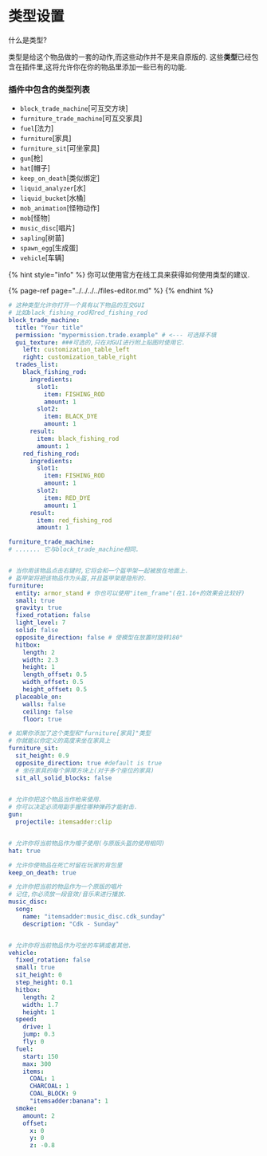 # 类型设置

什么是类型?

类型是给这个物品做的一套的动作,而这些动作并不是来自原版的.
这些**类型**已经包含在插件里,这将允许你在你的物品里添加一些已有的功能.

### 插件中包含的类型列表

* `block_trade_machine`[可互交方块]
* `furniture_trade_machine`[可互交家具]
* `fuel`[法力]
* `furniture`[家具]
* `furniture_sit`[可坐家具]
* `gun`[枪]
* `hat`[帽子]
* `keep_on_death`[类似绑定]
* `liquid_analyzer`[水]
* `liquid_bucket`[水桶]
* `mob_animation`[怪物动作]
* `mob`[怪物]
* `music_disc`[唱片]
* `sapling`[树苗]
* `spawn_egg`[生成蛋]
* `vehicle`[车辆]

{% hint style="info" %}
你可以使用官方在线工具来获得如何使用类型的建议.

{% page-ref page="../../../../files-editor.md" %}
{% endhint %}

```yaml
# 这种类型允许你打开一个具有以下物品的互交GUI
# 比如black_fishing_rod和red_fishing_rod
block_trade_machine:
  title: "Your title"
  permission: "mypermission.trade.example" # <--- 可选择不填
  gui_texture: ###可选的,只在对GUI进行附上贴图时使用它.
    left: customization_table_left
    right: customization_table_right
  trades_list:
    black_fishing_rod:
      ingredients:
        slot1:
          item: FISHING_ROD
          amount: 1
        slot2:
          item: BLACK_DYE
          amount: 1
      result:
        item: black_fishing_rod
        amount: 1
    red_fishing_rod:
      ingredients:
        slot1:
          item: FISHING_ROD
          amount: 1
        slot2:
          item: RED_DYE
          amount: 1
      result:
        item: red_fishing_rod
        amount: 1

furniture_trade_machine:
# ....... 它与block_trade_machine相同.


# 当你用该物品点击右键时,它将会和一个盔甲架一起被放在地面上.
# 盔甲架将把该物品作为头盔,并且盔甲架是隐形的.
furniture:
  entity: armor_stand # 你也可以使用"item_frame"(在1.16+的效果会比较好)
  small: true
  gravity: true
  fixed_rotation: false
  light_level: 7  
  solid: false
  opposite_direction: false # 使模型在放置时旋转180°
  hitbox:
    length: 2
    width: 2.3
    height: 1
    length_offset: 0.5
    width_offset: 0.5
    height_offset: 0.5
  placeable_on:
    walls: false
    ceiling: false
    floor: true

# 如果你添加了这个类型和"furniture[家具]"类型
# 你就能以你定义的高度来坐在家具上
furniture_sit:
  sit_height: 0.9
  opposite_direction: true #default is true
  # 坐在家具的每个屏障方块上(对于多个座位的家具)
  sit_all_solid_blocks: false
  

# 允许你把这个物品当作枪来使用.
# 你可以决定必须用副手握住哪种弹药才能射击.
gun:
  projectile: itemsadder:clip


# 允许你将当前物品作为帽子使用(与原版头盔的使用相同)
hat: true

# 允许你使物品在死亡时留在玩家的背包里
keep_on_death: true

# 允许你把当前的物品作为一个原版的唱片
# 记住,你必须放一段音效/音乐来进行播放.
music_disc:
  song:
    name: "itemsadder:music_disc.cdk_sunday"
    description: "Cdk - Sunday"


# 允许你将当前物品作为可坐的车辆或者其他.
vehicle:
  fixed_rotation: false
  small: true
  sit_height: 0
  step_height: 0.1
  hitbox:
    length: 2
    width: 1.7
    height: 1
  speed:
    drive: 1
    jump: 0.3
    fly: 0
  fuel:
    start: 150
    max: 300
    items:
      COAL: 1
      CHARCOAL: 1
      COAL_BLOCK: 9
      "itemsadder:banana": 1
  smoke:
    amount: 2
    offset:
      x: 0
      y: 0
      z: -0.8
```

